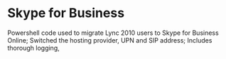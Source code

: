 # Skype for Business
Powershell code used to migrate Lync 2010 users to Skype for Business Online; Switched the hosting provider, UPN and SIP address;
Includes thorough logging,
